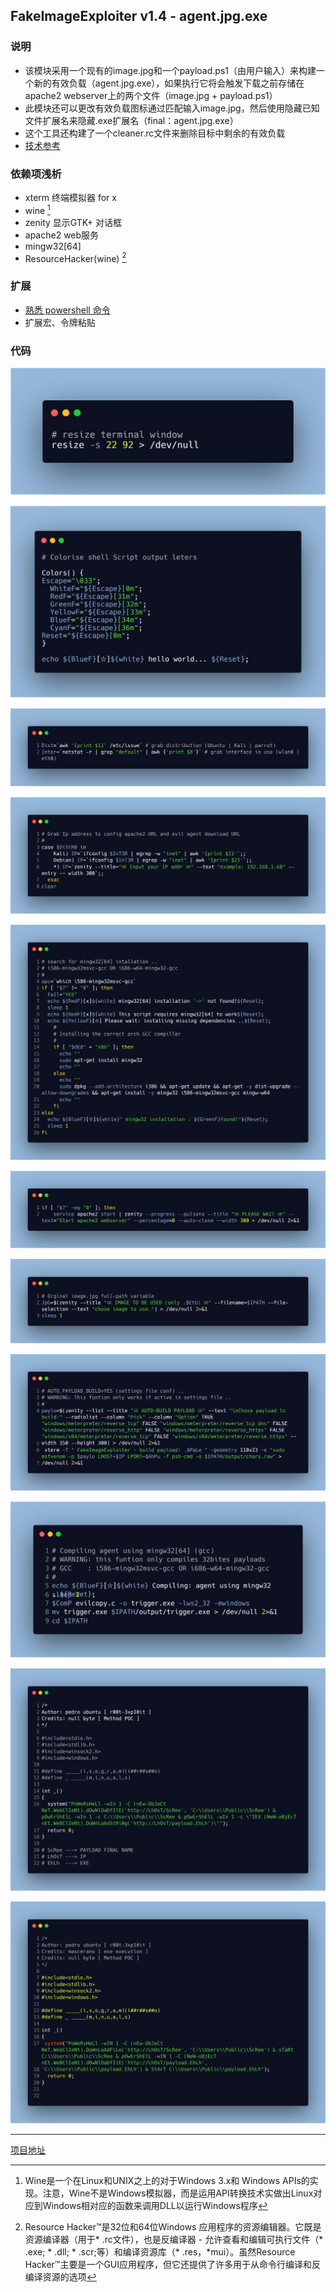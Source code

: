 ## FakeImageExploiter v1.4 - agent.jpg.exe

### 说明

- 该模块采用一个现有的image.jpg和一个payload.ps1（由用户输入）来构建一个新的有效负载（agent.jpg.exe），如果执行它将会触发下载之前存储在apache2 webserver上的两个文件（image.jpg + payload.ps1）
- 此模块还可以更改有效负载图标通过匹配输入image.jpg，然后使用隐藏已知文件扩展名来隐藏.exe扩展名（final：agent.jpg.exe） 
- 这个工具还构建了一个cleaner.rc文件来删除目标中剩余的有效负载
- [技术参考](https://null-byte.wonderhowto.com/how-to/hide-virus-inside-fake-picture-0168183/)

### 依赖项浅析

- xterm 终端模拟器 for x
- wine [^1]
- zenity 显示GTK+ 对话框
- apache2 web服务
- mingw32[64] 
- ResourceHacker(wine)  [^2]

### 扩展

- [熟悉 powershell 命令](https://www.pstips.net/powershell-online-tutorials) 
- 扩展宏、令牌粘贴

### 代码

![resize](resources/fakeimageexploiter/resize.png) 

![colors](resources/fakeimageexploiter/colors.png)

![distribution_interface](resources/fakeimageexploiter/distribution_interface.png)

![ip](resources/fakeimageexploiter/ip.png)

![search_for_software_install_or_not](resources/fakeimageexploiter/search_for_software_install_or_not.png)

![correct_run_if](resources/fakeimageexploiter/correct_run_if.png)

![zenity_choose_file](resources/fakeimageexploiter/zenity_choose_file.png)

![zenity_list](resources/fakeimageexploiter/zenity_list.png)

![gcc](resources/fakeimageexploiter/gcc.png)

![evil](resources/fakeimageexploiter/evil.png)

![evil2](resources/fakeimageexploiter/evil2.png)

---

[项目地址](https://github.com/r00t-3xp10it/FakeImageExploiter)

[^1]: Wine是一个在Linux和UNIX之上的对于Windows 3.x和 Windows APIs的实现。注意，Wine不是Windows模拟器，而是运用API转换技术实做出Linux对应到Windows相对应的函数来调用DLL以运行Windows程序



[^2]: Resource Hacker™是32位和64位Windows 应用程序的资源编辑器。它既是资源编译器（用于* .rc文件），也是反编译器 - 允许查看和编辑可执行文件（* .exe; * .dll; * .scr;等）和编译资源库（* .res，*mui）。虽然Resource Hacker™主要是一个GUI应用程序，但它还提供了许多用于从命令行编译和反编译资源的选项